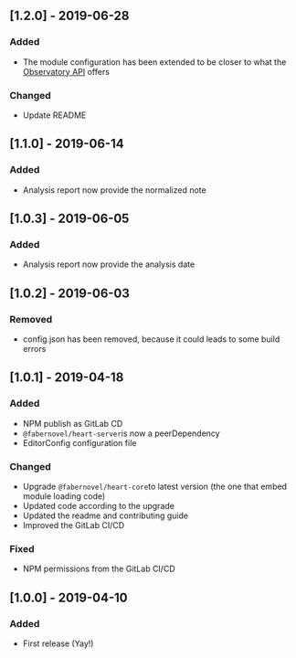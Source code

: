 ## [1.2.0] - 2019-06-28
### Added
- The module configuration has been extended to be closer to what the [Observatory API](https://github.com/mozilla/http-observatory/blob/master/httpobs/docs/api.md) offers

### Changed
- Update README

## [1.1.0] - 2019-06-14
### Added
- Analysis report now provide the normalized note

## [1.0.3] - 2019-06-05
### Added
- Analysis report now provide the analysis date

## [1.0.2] - 2019-06-03
### Removed
- config.json has been removed, because it could leads to some build errors

## [1.0.1] - 2019-04-18
### Added
- NPM publish as GitLab CD
- `@fabernovel/heart-server`is now a peerDependency
- EditorConfig configuration file

### Changed
- Upgrade `@fabernovel/heart-core`to latest version (the one that embed module loading code)
- Updated code according to the upgrade
- Updated the readme and contributing guide
- Improved the GitLab CI/CD

### Fixed
- NPM permissions from the GitLab CI/CD

## [1.0.0] - 2019-04-10
### Added
- First release (Yay!)
